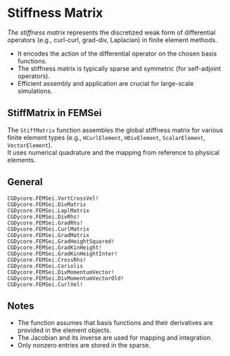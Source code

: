 # Stiffness Matrix

_The stiffness matrix_ represents the discretized weak form of differential operators (e.g., curl-curl, grad-div, Laplacian) in finite element methods.

- It encodes the action of the differential operator on the chosen basis functions.
- The stiffness matrix is typically sparse and symmetric (for self-adjoint operators).
- Efficient assembly and application are crucial for large-scale simulations.

## StiffMatrix in FEMSei

The `StiffMatrix` function assembles the global stiffness matrix for various finite element types (e.g., `HCurlElement`, `HDivElement`, `ScalarElement`, `VectorElement`).  
It uses numerical quadrature and the mapping from reference to physical elements.

## General 

```@docs
CGDycore.FEMSei.VortCrossVel!
CGDycore.FEMSei.DivMatrix
CGDycore.FEMSei.LaplMatrix
CGDycore.FEMSei.DivRhs!
CGDycore.FEMSei.GradRhs!
CGDycore.FEMSei.CurlMatrix
CGDycore.FEMSei.GradMatrix
CGDycore.FEMSei.GradHeightSquared!
CGDycore.FEMSei.GradKinHeight!
CGDycore.FEMSei.GradKinHeightInter!
CGDycore.FEMSei.CrossRhs!
CGDycore.FEMSei.Coriolis
CGDycore.FEMSei.DivMomentumVector!
CGDycore.FEMSei.DivMomentumVectorOld!
CGDycore.FEMSei.CurlVel!
```
## Notes

- The function assumes that basis functions and their derivatives are provided in the element objects.
- The Jacobian and its inverse are used for mapping and integration.
- Only nonzero entries are stored in the sparse.

